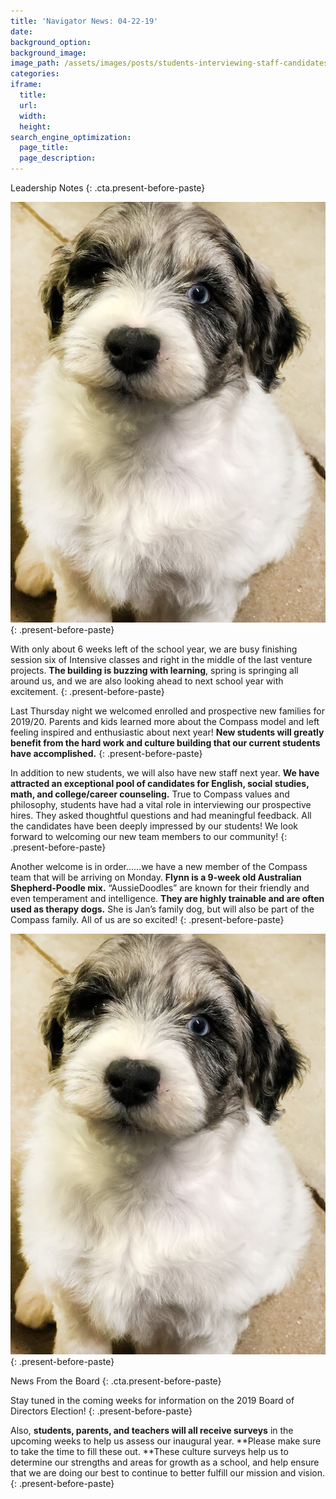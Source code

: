 ```yaml
---
title: 'Navigator News: 04-22-19'
date:
background_option:
background_image:
image_path: /assets/images/posts/students-interviewing-staff-candidates-16.jpg
categories:
iframe:
  title:
  url:
  width:
  height:
search_engine_optimization:
  page_title:
  page_description:
---
```


Leadership Notes
{: .cta.present-before-paste}

![](/assets/images/unnamed-15.jpg)
{: .present-before-paste}

With only about 6 weeks left of the school year, we are busy finishing session six of Intensive classes and right in the middle of the last venture projects.&nbsp;**The building is buzzing with learning**, spring is springing all around us, and we are also looking ahead to next school year with excitement.
{: .present-before-paste}

Last Thursday night we welcomed enrolled and prospective new families for 2019/20. Parents and kids learned more about the Compass model and left feeling inspired and enthusiastic about next year\!&nbsp;**New students will greatly benefit from the hard work and culture building that our current students have accomplished.**
{: .present-before-paste}

In addition to new students, we will also have new staff next year.&nbsp;**We have attracted an exceptional pool of candidates for English, social studies, math, and college/career counseling.**&nbsp;True to Compass values and philosophy, students have had a vital role in interviewing our prospective hires. They asked thoughtful questions and had meaningful feedback. All the candidates have been deeply impressed by our students\! We look forward to welcoming our new team members to our community\!
{: .present-before-paste}

Another welcome is in order……we have a new member of the Compass team that will be arriving on Monday.&nbsp;**Flynn is a 9-week old Australian Shepherd-Poodle mix.**&nbsp;“AussieDoodles” are known for their friendly and even temperament and intelligence.&nbsp;**They are highly trainable and are often used as therapy dogs.**&nbsp;She is Jan’s family dog, but will also be part of the Compass family. All of us are so excited\!
{: .present-before-paste}

![](/assets/images/unnamed-15.jpg)
{: .present-before-paste}

News From the Board
{: .cta.present-before-paste}

Stay tuned in the coming weeks for information on the 2019 Board of Directors Election\!
{: .present-before-paste}

Also,&nbsp;**students, parents, and teachers will all receive surveys**&nbsp;in the upcoming weeks to help us assess our inaugural year.&nbsp;**Please make sure to take the time to fill these out.&nbsp;**These culture surveys help us to determine our strengths and areas for growth as a school, and help ensure that we are doing our best to continue to better fulfill our mission and vision.
{: .present-before-paste}